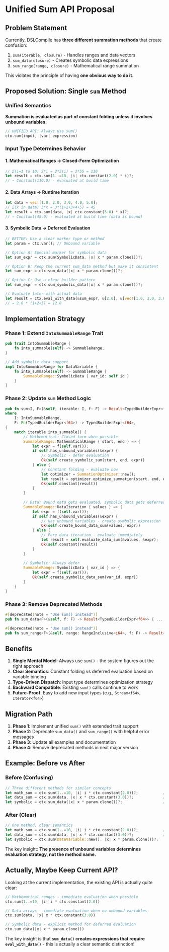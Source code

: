 # Unified Sum API Proposal

## Problem Statement

Currently, DSLCompile has **three different summation methods** that create confusion:

1. `sum(iterable, closure)` - Handles ranges and data vectors
2. `sum_data(closure)` - Creates symbolic data expressions  
3. `sum_range(range, closure)` - Mathematical range summation

This violates the principle of having **one obvious way to do it**.

## Proposed Solution: Single `sum` Method

### Unified Semantics

**Summation is evaluated as part of constant folding unless it involves unbound variables.**

```rust
// UNIFIED API: Always use sum()
ctx.sum(input, |var| expression)
```

### Input Type Determines Behavior

#### 1. Mathematical Ranges → Closed-Form Optimization
```rust
// Σ(i=1 to 10) 2*i = 2*Σ(i) = 2*55 = 110
let result = ctx.sum(1..=10, |i| ctx.constant(2.0) * i)?;
// → Constant(110.0) - evaluated at build time
```

#### 2. Data Arrays → Runtime Iteration
```rust
let data = vec![1.0, 2.0, 3.0, 4.0, 5.0];
// Σ(x in data) 3*x = 3*(1+2+3+4+5) = 45
let result = ctx.sum(data, |x| ctx.constant(3.0) * x)?;
// → Constant(45.0) - evaluated at build time (data is bound)
```

#### 3. Symbolic Data → Deferred Evaluation
```rust
// BETTER: Use a clear marker type or method
let param = ctx.var(); // Unbound variable

// Option A: Special marker for symbolic data
let sum_expr = ctx.sum(SymbolicData, |x| x * param.clone())?;

// Option B: Keep the current sum_data method but make it consistent
let sum_expr = ctx.sum_data(|x| x * param.clone())?;

// Option C: Use a clear builder pattern
let sum_expr = ctx.sum_symbolic_data(|x| x * param.clone())?;

// Evaluate later with actual data
let result = ctx.eval_with_data(&sum_expr, &[2.0], &[vec![1.0, 2.0, 3.0]]);
// → 2.0 * (1+2+3) = 12.0
```

## Implementation Strategy

### Phase 1: Extend `IntoSummableRange` Trait

```rust
pub trait IntoSummableRange {
    fn into_summable(self) -> SummableRange;
}

// Add symbolic data support
impl IntoSummableRange for DataVariable {
    fn into_summable(self) -> SummableRange {
        SummableRange::SymbolicData { var_id: self.id }
    }
}
```

### Phase 2: Update `sum` Method Logic

```rust
pub fn sum<I, F>(&self, iterable: I, f: F) -> Result<TypedBuilderExpr<f64>>
where
    I: IntoSummableRange,
    F: Fn(TypedBuilderExpr<f64>) -> TypedBuilderExpr<f64>,
{
    match iterable.into_summable() {
        // Mathematical: Closed-form when possible
        SummableRange::MathematicalRange { start, end } => {
            let expr = f(self.var());
            if self.has_unbound_variables(&expr) {
                // Symbolic - defer evaluation
                Ok(self.create_symbolic_sum(start, end, expr))
            } else {
                // Constant folding - evaluate now
                let optimizer = SummationOptimizer::new();
                let result = optimizer.optimize_summation(start, end, expr.into())?;
                Ok(self.constant(result))
            }
        }
        
        // Data: Bound data gets evaluated, symbolic data gets deferred
        SummableRange::DataIteration { values } => {
            let expr = f(self.var());
            if self.has_unbound_variables(&expr) {
                // Has unbound variables - create symbolic expression
                Ok(self.create_bound_data_sum(values, expr))
            } else {
                // Pure data iteration - evaluate immediately
                let result = self.evaluate_data_sum(&values, &expr);
                Ok(self.constant(result))
            }
        }
        
        // Symbolic: Always defer
        SummableRange::SymbolicData { var_id } => {
            let expr = f(self.var());
            Ok(self.create_symbolic_data_sum(var_id, expr))
        }
    }
}
```

### Phase 3: Remove Deprecated Methods

```rust
#[deprecated(note = "Use sum() instead")]
pub fn sum_data<F>(&self, f: F) -> Result<TypedBuilderExpr<f64>> { ... }

#[deprecated(note = "Use sum() instead")]  
pub fn sum_range<F>(&self, range: RangeInclusive<i64>, f: F) -> Result<TypedBuilderExpr<f64>> { ... }
```

## Benefits

1. **Single Mental Model**: Always use `sum()` - the system figures out the right approach
2. **Clear Semantics**: Constant folding vs deferred evaluation based on variable binding
3. **Type-Driven Dispatch**: Input type determines optimization strategy
4. **Backward Compatible**: Existing `sum()` calls continue to work
5. **Future-Proof**: Easy to add new input types (e.g., `Stream<f64>`, `Iterator<f64>`)

## Migration Path

1. **Phase 1**: Implement unified `sum()` with extended trait support
2. **Phase 2**: Deprecate `sum_data()` and `sum_range()` with helpful error messages
3. **Phase 3**: Update all examples and documentation
4. **Phase 4**: Remove deprecated methods in next major version

## Example: Before vs After

### Before (Confusing)
```rust
// Three different methods for similar concepts
let math_sum = ctx.sum(1..=10, |i| i * ctx.constant(2.0))?;           // Mathematical
let data_sum = ctx.sum(data, |x| x * ctx.constant(3.0))?;             // Bound data  
let symbolic = ctx.sum_data(|x| x * param.clone())?;                  // Symbolic data
```

### After (Clear)
```rust
// One method, clear semantics
let math_sum = ctx.sum(1..=10, |i| i * ctx.constant(2.0))?;           // → Constant folding
let data_sum = ctx.sum(data, |x| x * ctx.constant(3.0))?;             // → Constant folding
let symbolic = ctx.sum(DataVariable::new(), |x| x * param.clone())?;   // → Deferred evaluation
```

The key insight: **The presence of unbound variables determines evaluation strategy, not the method name.** 

## Actually, Maybe Keep Current API?

Looking at the current implementation, the existing API is actually quite clear:

```rust
// Mathematical ranges - immediate evaluation when possible
ctx.sum(1..=10, |i| i * ctx.constant(2.0))

// Data arrays - immediate evaluation when no unbound variables  
ctx.sum(data, |x| x * ctx.constant(3.0))

// Symbolic data - explicit method for deferred evaluation
ctx.sum_data(|x| x * param.clone())
```

The key insight is that **`sum_data()` creates expressions that require `eval_with_data()`** - this is actually a clear semantic distinction! 